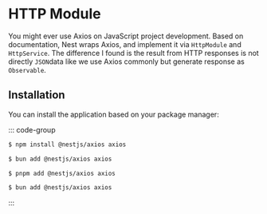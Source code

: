 # HTTP Module

You might ever use Axios on JavaScript project development. Based on documentation, Nest wraps Axios, and implement it via `HttpModule` and `HttpService`. The difference I found is the result from HTTP responses is not directly `JSON`data like we use Axios commonly but generate response as `Observable`.

## Installation

You can install the application based on your package manager:

::: code-group
```bash [npm]
$ npm install @nestjs/axios axios
```

```bash [yarn]
$ bun add @nestjs/axios axios
```

```bash [pnpm]
$ pnpm add @nestjs/axios axios
```

```bash [bun]
$ bun add @nestjs/axios axios
```
:::